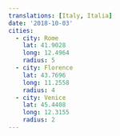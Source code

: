 ```yaml
---
translations: [Italy, Italia]
date: '2018-10-03'
cities:
  - city: Rome
    lat: 41.9028
    long: 12.4964
    radius: 5
  - city: Florence
    lat: 43.7696
    long: 11.2558
    radius: 4
  - city: Venice
    lat: 45.4408
    long: 12.3155
    radius: 2
---
```

